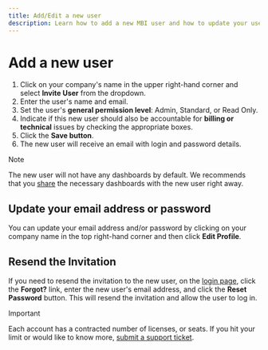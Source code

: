 ```yaml
---
title: Add/Edit a new user
description: Learn how to add a new MBI user and how to update your user name or password. 
---
```

# Add a new user

1. Click on your company's name in the upper right-hand corner and select **Invite User** from the dropdown.
1. Enter the user's name and email.
1. Set the user's **general permission level**\: Admin, Standard, or Read Only.
1. Indicate if this new user should also be accountable for **billing or technical** issues by checking the appropriate boxes.
1. Click the **Save button**.
1. The new user will receive an email with login and password details.

>[!NOTE]
>
>The new user will not have any dashboards by default. We recommends that you [share](../../data-user/dashboards/share-dashboard-with-users.md) the necessary dashboards with the new user right away.

## Update your email address or password

You can update your email address and/or password by clicking on your company name in the top right-hand corner and then click **Edit Profile**.

## Resend the Invitation

If you need to resend the invitation to the new user, on the [login page](https://dashboard.rjmetrics.com), click the **Forgot?** link, enter the new user's email address, and click the **Reset Password** button. This will resend the invitation and allow the user to log in.

>[!IMPORTANT]
>
>Each account has a contracted number of licenses, or seats. If you hit your limit or would like to know more, [submit a support ticket](../../getting-started/support.md).
